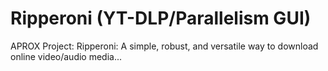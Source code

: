 # Ripperoni (YT-DLP/Parallelism GUI)

APROX Project: Ripperoni: A simple, robust, and versatile way to download online video/audio media...
